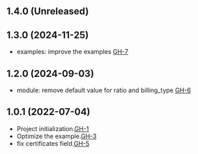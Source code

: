 ## 1.4.0 (Unreleased)
## 1.3.0 (2024-11-25)

- examples: improve the examples [GH-7](https://github.com/alibabacloud-automation/terraform-alicloud-global-accelerator/pull/7)

## 1.2.0 (2024-09-03)

- module: remove default value for ratio and billing_type [GH-6](https://github.com/alibabacloud-automation/terraform-alicloud-global-accelerator/pull/6)

## 1.0.1 (2022-07-04)

- Project initialization.[GH-1](https://github.com/terraform-alicloud-modules/terraform-alicloud-global-accelerator/pull/1)
- Optimize the example.[GH-3](https://github.com/terraform-alicloud-modules/terraform-alicloud-global-accelerator/pull/3)
- fix certificates field.[GH-5](https://github.com/terraform-alicloud-modules/terraform-alicloud-global-accelerator/pull/5)
